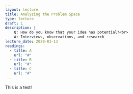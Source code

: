 ```yaml
---
layout: lecture
title: Analyzing the Problem Space
type: lecture
draft: 1
description: |
    Q: How do you know that your idea has potential?<br>
    A: Interviews, observations, and research
lecture_date: 2020-01-13
readings:
  - title: A
    url: "#"
  - title: B
    url: "#"
  - title: C
    url: "#"
---
```


This is a test!